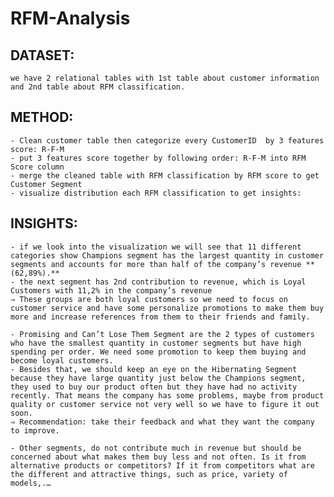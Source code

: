 # RFM-Analysis
## DATASET:
    we have 2 relational tables with 1st table about customer information and 2nd table about RFM classification.
    
## METHOD:
    - Clean customer table then categorize every CustomerID  by 3 features score: R-F-M
    - put 3 features score together by following order: R-F-M into RFM Score column
    - merge the cleaned table with RFM classification by RFM score to get Customer Segment
    - visualize distribution each RFM classification to get insights:
    
## INSIGHTS:
    - if we look into the visualization we will see that 11 different categories show Champions segment has the largest quantity in customer segments and accounts for more than half of the company’s revenue **(62,89%).**
    - the next segment has 2nd contribution to revenue, which is Loyal Customers with 11,2% in the company’s revenue
    ⇒ These groups are both loyal customers so we need to focus on customer service and have some personalize promotions to make them buy more and increase references from them to their friends and family.
    
    - Promising and Can’t Lose Them Segment are the 2 types of customers who have the smallest quantity in customer segments but have high spending per order. We need some promotion to keep them buying and become loyal customers.
    - Besides that, we should keep an eye on the Hibernating Segment because they have large quantity just below the Champions segment, they used to buy our product often but they have had no activity recently. That means the company has some problems, maybe from product quality or customer service not very well so we have to figure it out soon.
    ⇒ Recommendation: take their feedback and what they want the company to improve.
    
    - Other segments, do not contribute much in revenue but should be concerned about what makes them buy less and not often. Is it from alternative products or competitors? If it from competitors what are the different and attractive things, such as price, variety of models,.…
